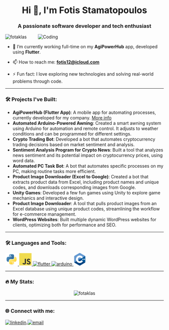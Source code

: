 <h1 align="center">Hi 👋, I'm Fotis Stamatopoulos</h1>
<h3 align="center">A passionate software developer and tech enthusiast</h3>

<img align="right" alt="Coding" width="400" src="https://media.giphy.com/media/aWWvRot5OSRJS/giphy.gif">

<p align="left"> <img src="https://komarev.com/ghpvc/?username=fotaklas&label=Profile%20views&color=0e75b6&style=flat" alt="fotaklas" /> </p>

- 🔭 I’m currently working full-time on my **AgiPowerHub** app, developed using **Flutter**.

 
- 📫 How to reach me: **fotis12@icloud.com**


- ⚡ Fun fact: I love exploring new technologies and solving real-world problems through code.

---
### 🛠 Projects I've Built:
- **AgiPowerHub (Flutter App)**: A mobile app for automating processes, currently developed for my company. [More info](https://agipowerhub.com/)
- **Automated Arduino-Powered Awning**: Created a smart awning system using Arduino for automation and remote control. It adjusts to weather conditions and can be programmed for different settings.
- **Crypto Trading Bot**: Developed a bot that automates cryptocurrency trading decisions based on market sentiment and analysis.
- **Sentiment Analysis Program for Crypto News**: Built a tool that analyzes news sentiment and its potential impact on cryptocurrency prices, using word data.
- **Automated PC Task Bot**: A bot that automates specific processes on my PC, making routine tasks more efficient.
- **Product Image Downloader (Excel to Google)**: Created a bot that extracts product data from Excel, including product names and unique codes, and downloads corresponding images from Google.
- **Unity Games**: Developed a few fun games using Unity to explore game mechanics and interactive design.
- **Product Image Downloader**: A tool that pulls product images from an Excel database using unique product codes, streamlining the workflow for e-commerce management.
- **WordPress Websites**: Built multiple dynamic WordPress websites for clients, optimizing both for performance and SEO.
---

### 🛠 Languages and Tools:
<p align="left">
  <a href="https://www.python.org" target="_blank">
    <img src="https://raw.githubusercontent.com/devicons/devicon/master/icons/python/python-original.svg" alt="python" width="40" height="40"/>
  </a>
  <a href="https://developer.mozilla.org/en-US/docs/Web/JavaScript" target="_blank">
    <img src="https://raw.githubusercontent.com/devicons/devicon/master/icons/javascript/javascript-original.svg" alt="javascript" width="40" height="40"/>
  </a>
  <a href="https://flutter.dev" target="_blank">
    <img src="https://www.vectorlogo.zone/logos/flutterio/flutterio-icon.svg" alt="flutter" width="40" height="40"/>
  </a>
  <a href="https://www.arduino.cc/" target="_blank">
    <img src="https://cdn.worldvectorlogo.com/logos/arduino-1.svg" alt="arduino" width="40" height="40"/>
  </a>
  <a href="https://www.cplusplus.com/" target="_blank">
    <img src="https://raw.githubusercontent.com/devicons/devicon/master/icons/cplusplus/cplusplus-original.svg" alt="cplusplus" width="40" height="40"/>
  </a>
</p>

---

### 🔥 My Stats:
<p align="center">
  <img align="center" src="https://github-readme-streak-stats.herokuapp.com/?user=fotaklas&theme=dark" alt="fotaklas" />
</p>

---

### 🌐 Connect with me:
<p align="left">
  <a href="https://linkedin.com/in/your-linkedin" target="blank">
    <img align="center" src="https://www.linkedin.com/in/fotis-stamatopoulos-a46630263/" alt="linkedin" height="30" width="40" />
  </a>
  <a href="mailto:fotis12@icloud.com">
    <img align="center" src="https://cdn-icons-png.flaticon.com/512/281/281769.png" alt="email" height="30" width="40" />
  </a>
</p>

